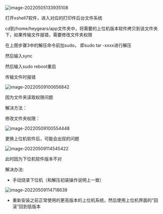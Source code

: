 ![image-20220505133935108](E:\文档\GitHub\Notiz\电脑上更换上位机系统.assets\image-20220505133935108.png)

打开xshell7软件，进入对应的打印件后台文件系统

cd到/home/heygears/app文件夹中，将需要的上位机版本软件拷贝到该文件夹下，如果传输文件报错，需要修改文件夹权限

在上图步骤3中的解压命令前加sudo， 即sudo tar -xxxx进行解压

然后输入sync

然后输入sudo reboot重启



传输文件时报错

![image-20220509100656842](E:\文档\GitHub\Notiz\电脑上更换上位机系统.assets\image-20220509100656842.png)

因为文件夹读取权限问题

解决方法：

修改文件夹权限：

![image-20220509100554448](E:\文档\GitHub\Notiz\电脑上更换上位机系统.assets\image-20220509100554448.png)



更换上位机软件后，可能会出现的问题

![image-20220509114545422](E:\文档\GitHub\Notiz\电脑上更换上位机系统.assets\image-20220509114545422.png)

此时因为下位机软件版本不对

解决办法:

- 手动烧录下位机（和解压初装操作说明上一致）

![image-20220509114718639](E:\文档\GitHub\Notiz\电脑上更换上位机系统.assets\image-20220509114718639.png)

- 重新安装之前正常使用的更高版本的上位机系统，然后使用上位机界面的“回滚”回到低版本
